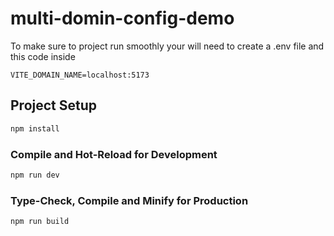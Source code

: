 # multi-domin-config-demo

To make sure to project run smoothly your will need to create a .env file and this code inside

```dotenv
VITE_DOMAIN_NAME=localhost:5173
```

## Project Setup

```sh
npm install
```

### Compile and Hot-Reload for Development

```sh
npm run dev
```

### Type-Check, Compile and Minify for Production

```sh
npm run build
```
